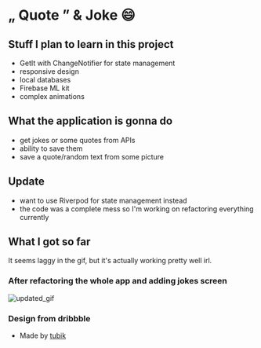 # „ Quote ” & Joke 😄

## Stuff I plan to learn in this project

- GetIt with ChangeNotifier for state management
- responsive design
- local databases
- Firebase ML kit
- complex animations


## What the application is gonna do

- get jokes or some quotes from APIs
- ability to save them
- save a quote/random text from some picture

 
## Update
- want to use Riverpod for state management instead
- the code was a complete mess so I'm working on refactoring everything currently

## What I got so far
It seems laggy in the gif, but it's actually working pretty well irl.


### After refactoring the whole app and adding jokes screen
![updated_gif](https://github.com/fljubic-flutter/quote_and_joke/blob/master/images/update.gif)

### Design from dribbble
- Made by [tubik](https://dribbble.com/shots/10842266-Quotes-App-UI-Design)
